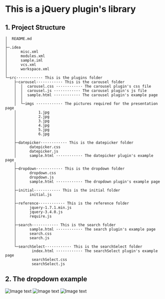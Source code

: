 # This is a jQuery plugin's library

## 1. Project Structure

```
│  README.md
│
├─.idea
│      misc.xml
│      modules.xml
│      sample.iml
│      vcs.xml
│      workspace.xml
│
└─src············ This is the plugins folder
    ├─carousel············ This is the carousel folder 
    │  │  carousel.css ············ The carousel plugin's css file
    │  │  carousel.js ············ The carousel plugin's js file
    │  │  sample.html ············ The carousel plugin's example page
    │  │
    │  └─imgs ············ The pictures required for the presentation page
    │          1.jpg
    │          2.jpg
    │          3.jpg
    │          4.jpg
    │          5.jpg
    │          6.jpg
    │
    ├─datepicker············ This is the datepicker folder 
    │      datepicker.css
    │      datepicker.js
    │      sample.html ············ The datepicker plugin's example page
    │
    ├─dropdown············ This is the dropdown folder 
    │      dropdown.css
    │      dropdown.js
    │      sample.html ············ The dropdown plugin's example page
    │
    ├─initial············ This is the initial folder 
    │      initial.js
    │
    ├─reference············ This is the reference folder 
    │      jquery-1.7.1.min.js
    │      jquery-3.4.0.js
    │      require.js
    │
    ├─search············ This is the search folder 
    │      sample.html ············ The search plugin's example page
    │      search.css
    │      search.js
    │
    └─searchSelect············ This is the searchSelect folder 
            index.html ············ The searchSelect plugin's example page
            searchSelect.css
            searchSelect.js
```
## 2. The dropdown example

![Image text](https://github.com/wulikunkun/wulikunkun_jquery_component/blob/master/readmeImages/Image%203.png)
![Image text](https://github.com/wulikunkun/wulikunkun_jquery_component/blob/master/readmeImages/Image%204.png)
![Image text](https://github.com/wulikunkun/wulikunkun_jquery_component/blob/master/readmeImages/Image%205.png)

